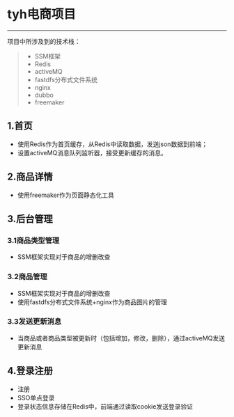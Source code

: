 # tyh电商项目

------
项目中所涉及到的技术栈：

> * SSM框架
> * Redis
> * activeMQ
> * fastdfs分布式文件系统
> * nginx
> * dubbo
> * freemaker

## 1.首页

- 使用Redis作为首页缓存，从Redis中读取数据，发送json数据到前端；
- 设置activeMQ消息队列监听器，接受更新缓存的消息。

## 2.商品详情

- 使用freemaker作为页面静态化工具

## 3.后台管理
### 3.1商品类型管理
- SSM框架实现对于商品的增删改查

### 3.2商品管理
- SSM框架实现对于商品的增删改查
- 使用fastdfs分布式文件系统+nginx作为商品图片的管理

### 3.3发送更新消息
- 当商品或者商品类型被更新时（包括增加，修改，删除），通过activeMQ发送更新消息

## 4.登录注册
- 注册
- SSO单点登录
- 登录状态信息存储在Redis中，前端通过读取cookie发送登录验证
